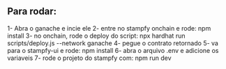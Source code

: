 ## Para rodar:

1- Abra o ganache e incie ele
2- entre no stampfy onchain e rode: npm install
3- no onchain, rode o deploy do script: npx hardhat run scripts/deploy.js --network ganache
4- pegue o contrato retornado
5- va para o stampfy-ui e rode: npm install
6- abra o arquivo .env e adicione os variaveis
7- rode o projeto do stampfy com: npm run dev